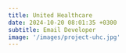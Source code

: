 ```yaml
---
title: United Healthcare
date: 2024-10-20 08:01:35 +0300
subtitle: Email Developer
image: '/images/project-uhc.jpg'
---
```

